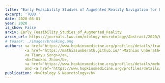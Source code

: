 ```yaml
---
title: "Early Feasibility Studies of Augmented Reality Navigation for Lateral Skull Base Surgery"
excerpt: 'TODO.'
date: 2020-08-01
year: 2020
is_show: False
arxiv: Early_Feasibility_Studies_of_Augmented_Reality
arxiv_url: https://journals.lww.com/otology-neurotology/Abstract/2020/08000/Early_Feasibility_Studies_of_Augmented_Reality.5.aspx
# teaser: ./images/breaking.png
authors: <a href='https://www.hopkinsmedicine.org/profiles/details/francis-creighton'>Creighton, Francis X.</a>,
         <a href='https://mathiasunberath.github.io/'>Mathias Unberath</a>,
         <a Tianyu Song></a>,
         <b>Zhuokai Zhao</b>,
         <a href='https://www.hopkinsmedicine.org/profiles/details/mehran-armand'>Mehran Armand</a>,
         and <a href='https://www.hopkinsmedicine.org/profiles/details/john-carey'>John Carey</a>
publication: <b>Otology & Neurotology</b>
---
```

